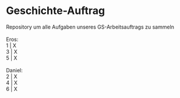 # Geschichte-Auftrag

Repository um alle Aufgaben unseres GS-Arbeitsauftrags zu sammeln
<br>
<br>
Eros:
<br>
1  |  X
<br>
3  |  X
<br>
5  |  X
<br>
<br>
Daniel:
<br>
2  |  X
<br>
4  |  X
<br>
6  |  X
